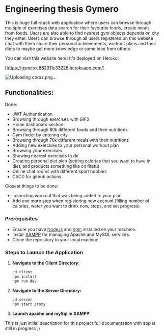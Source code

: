 
# Engineering thesis Gymero

This is huge full-stack web application where users can browse through multiple of exercises data search for their favourite foods, create meals from foods. Users are also able to find nearest gym objects depends on city they enter. Users can browse through all users registered on this website chat with them share their personal achievements, workout plans and their diets to maybe get more knowledge or some idea from others.

You can visit this website here! It's deployed on Heroku!

[https://gymero-882311e33226.herokuapp.com/]




![Uploading obraz.png…]()



## Functionalities:

Done:

 - JWT Authentication 
 - Browsing through exercises with GIFS
 - Home dashboard section
 - Browsing through 80k different foods and their nutritions
 - Gym finder by entering city
 - Browsing through 70k different meals with their nutritions
 - Adding new exercises to your personal workout plan
 - Browsing your exercises
 - Showing nearest exercises to do
 - Creating personal diet plan (setting calories that you want to have in diet, and products something like on fitatu)
 - Online chat rooms with different sport hobbies
 - CI/CD for github actions


Closest things to be done:

 - Inspecting workout that was being added to your plan
 - Add one more step when registering new account (filling number of calories, water you want to drink now, steps, and set progress)
   
 ### Prerequisites

- Ensure you have [Node.js](https://nodejs.org/) and [npm](https://www.npmjs.com/) installed on your machine.
- Install [XAMPP](https://www.apachefriends.org/index.html) for managing Apache and MySQL services.
- Clone the repository to your local machine.

### Steps to Launch the Application

1. **Navigate to the Client Directory:**
   ```bash
   cd client
   npm install
   npm run dev
   ```
2. **Navigate to the Server Directory:**
   ```bash
   cd server
   npm start proxy
   ```
3. **Launch apache and mySql in XAMPP:**
 


This is just initial description for this project full documentation with app is still in progress ;)
